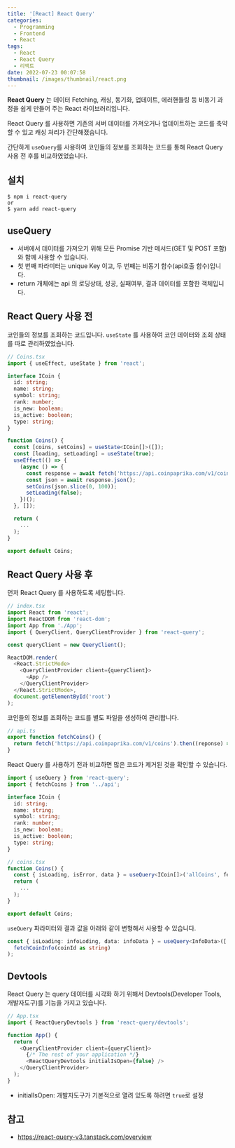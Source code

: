 ```yaml
---
title: '[React] React Query'
categories:
  - Programming
  - Frontend
  - React
tags:
  - React
  - React Query
  - 리액트
date: 2022-07-23 00:07:58
thumbnail: /images/thumbnail/react.png
---
```


**React Query** 는 데이터 Fetching, 캐싱, 동기화, 업데이트, 에러핸들링 등 비동기 과정을 쉽게 만들어 주는 React 라이브러리입니다.

React Query 를 사용하면 기존의 서버 데이터를 가져오거나 업데이트하는 코드를 축약할 수 있고 캐싱 처리가 간단해졌습니다.

간단하게 `useQuery`를 사용하여 코인들의 정보를 조회하는 코드를 통해 React Query 사용 전 후를 비교하였었습니다.

## 설치

```shell
$ npm i react-query
or
$ yarn add react-query
```

## useQuery

- 서버에서 데이터를 가져오기 위해 모든 Promise 기반 메서드(GET 및 POST 포함)와 함께 사용할 수 있습니다.
- 첫 번째 파라미터는 unique Key 이고, 두 번째는 비동기 함수(api호출 함수)입니다.
- return 개체에는 api 의 로딩상태, 성공, 실패여부, 결과 데이터를 포함한 객체입니다.

## React Query 사용 전

코인들의 정보를 조회하는 코드입니다. `useState` 를 사용하여 코인 데이터와 조회 상태를 따로 관리하였었습니다.

```ts
// Coins.tsx
import { useEffect, useState } from 'react';

interface ICoin {
  id: string;
  name: string;
  symbol: string;
  rank: number;
  is_new: boolean;
  is_active: boolean;
  type: string;
}

function Coins() {
  const [coins, setCoins] = useState<ICoin[]>([]);
  const [loading, setLoading] = useState(true);
  useEffect(() => {
    (async () => {
      const response = await fetch('https://api.coinpaprika.com/v1/coins');
      const json = await response.json();
      setCoins(json.slice(0, 100));
      setLoading(false);
    })();
  }, []);

  return (
    ...
  );
}

export default Coins;
```

## React Query 사용 후

먼저 React Query 를 사용하도록 세팅합니다.

```ts
// index.tsx
import React from 'react';
import ReactDOM from 'react-dom';
import App from './App';
import { QueryClient, QueryClientProvider } from 'react-query';

const queryClient = new QueryClient();

ReactDOM.render(
  <React.StrictMode>
    <QueryClientProvider client={queryClient}>
      <App />
    </QueryClientProvider>
  </React.StrictMode>,
  document.getElementById('root')
);
```

코인들의 정보를 조회하는 코드를 별도 파일을 생성하여 관리합니다.

```ts
// api.ts
export function fetchCoins() {
  return fetch('https://api.coinpaprika.com/v1/coins').then((reponse) => reponse.json());
}
```

React Query 를 사용하기 전과 비교하면 많은 코드가 제거된 것을 확인할 수 있습니다.

```ts
import { useQuery } from 'react-query';
import { fetchCoins } from '../api';

interface ICoin {
  id: string;
  name: string;
  symbol: string;
  rank: number;
  is_new: boolean;
  is_active: boolean;
  type: string;
}

// coins.tsx
function Coins() {
  const { isLoading, isError, data } = useQuery<ICoin[]>('allCoins', fetchCoins);
  return (
    ...
  );
}

export default Coins;
```

`useQuery` 파라미터와 결과 값을 아래와 같이 변형해서 사용할 수 있습니다.

```ts
const { isLoading: infoLoding, data: infoData } = useQuery<InfoData>(['info', coinId], () =>
  fetchCoinInfo(coinId as string)
);
```

## Devtools

React Query 는 query 데이터를 시각화 하기 위해서 Devtools(Developer Tools, 개발자도구)를 기능을 가지고 있습니다.

```ts
// App.tsx
import { ReactQueryDevtools } from 'react-query/devtools';

function App() {
  return (
    <QueryClientProvider client={queryClient}>
      {/* The rest of your application */}
      <ReactQueryDevtools initialIsOpen={false} />
    </QueryClientProvider>
  );
}
```

- initialIsOpen: 개발자도구가 기본적으로 열려 있도록 하려면 `true`로 설정

## 참고

- https://react-query-v3.tanstack.com/overview
